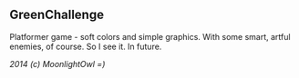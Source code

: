 ## GreenChallenge
Platformer game - soft colors and simple graphics. With some smart, artful enemies, of course. So I see it. In future.

*2014 (c) MoonlightOwl =)* 